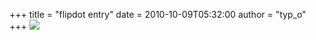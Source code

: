 +++
title = "flipdot entry"
date = 2010-10-09T05:32:00
author = "typ_o"
+++
![](https://flipdot.org/blog/uploads/eingang.jpg)
